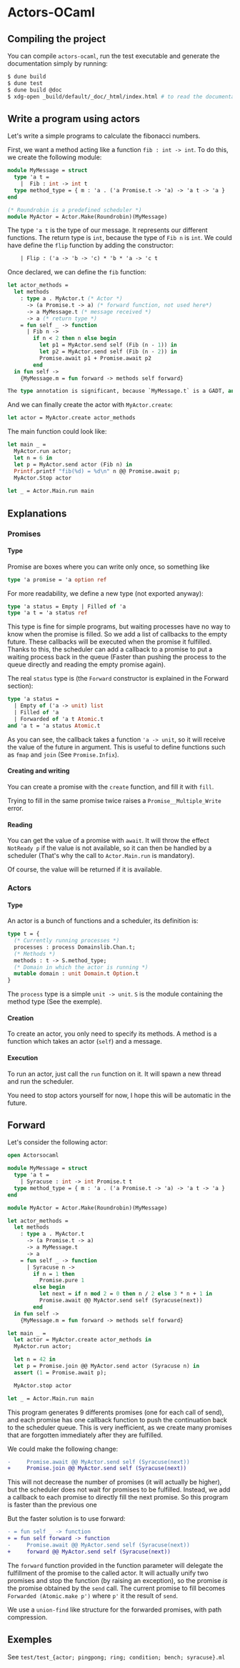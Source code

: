 # Actors-OCaml
## Compiling the project

You can compile `actors-ocaml`, run the test executable and generate the documentation simply by running:

``` sh
$ dune build
$ dune test
$ dune build @doc
$ xdg-open _build/default/_doc/_html/index.html # to read the documentation, replace xdg-open by your favorite web browser
```


## Write a program using actors

Let's write a simple programs to calculate the fibonacci numbers.

First, we want a method acting like a function `fib : int -> int`. To do this, we create the following module:

``` ocaml
module MyMessage = struct
  type 'a t =
    |  Fib : int -> int t
  type method_type = { m : 'a . ('a Promise.t -> 'a) -> 'a t -> 'a }
end

(* Roundrobin is a predefined scheduler *)
module MyActor = Actor.Make(Roundrobin)(MyMessage)
```


The type `'a t` is the type of our message. It represents our different functions. The return type is `int`, because the type of `Fib n` is `int`.
We could have define the `flip` function by adding the constructor:

``` ocaml
    | Flip : ('a -> 'b -> 'c) * 'b * 'a -> 'c t
```

Once declared, we can define the `fib` function:

``` ocaml
let actor_methods =
  let methods
    : type a . MyActor.t (* Actor *)
      -> (a Promise.t -> a) (* forward function, not used here*)
      -> a MyMessage.t (* message received *)
      -> a (* return type *)
    = fun self _ -> function
      | Fib n ->
        if n < 2 then n else begin
          let p1 = MyActor.send self (Fib (n - 1)) in
          let p2 = MyActor.send self (Fib (n - 2)) in
          Promise.await p1 + Promise.await p2
        end
  in fun self ->
    {MyMessage.m = fun forward -> methods self forward}

The type annotation is significant, because `MyMessage.t` is a GADT, and we want a function of type `'a . 'a MyMessage.t -> 'a` (In fact, we want a `'a . ('a Promise.t -> 'a) -> 'a MyMessage.t -> 'a`, see the Forward section)
```

And we can finally create the actor with `MyActor.create`:

``` ocaml
let actor = MyActor.create actor_methods
```

The main function could look like:

``` ocaml
let main _ =
  MyActor.run actor;
  let n = 6 in
  let p = MyActor.send actor (Fib n) in
  Printf.printf "fib(%d) = %d\n" n @@ Promise.await p;
  MyActor.Stop actor
  
let _ = Actor.Main.run main
```

## Explanations
### Promises
#### Type

Promise are boxes where you can write only once, so something like

``` ocaml
type 'a promise = 'a option ref
```

For more readability, we define a new type (not exported anyway):

``` ocaml
type 'a status = Empty | Filled of 'a
type 'a t = 'a status ref
```

This type is fine for simple programs, but waiting processes have no way to know when the promise is filled.
So we add a list of callbacks to the empty future. These callbacks will be executed when the promise it fulfilled.
Thanks to this, the scheduler can add a callback to a promise to put a waiting process back in the queue (Faster than pushing the process to the queue directly and reading the empty promise again).

The real `status` type is (the `Forward` constructor is explained in the Forward section):
``` ocaml
type 'a status =
  | Empty of ('a -> unit) list
  | Filled of 'a
  | Forwarded of 'a t Atomic.t
and 'a t = 'a status Atomic.t
```

As you can see, the callback takes a function `'a -> unit`, so it will receive the value of the future in argument.
This is useful to define functions such as `fmap` and `join` (See `Promise.Infix`).

#### Creating and writing

You can create a promise with the `create` function, and fill it with `fill`.

Trying to fill in the same promise twice raises a `Promise__Multiple_Write` error.

#### Reading

You can get the value of a promise with `await`. It will throw the effect `NotReady p` if the value is not available, so it can then be handled by a scheduler (That's why the call to `Actor.Main.run` is mandatory).

Of course, the value will be returned if it is available.


### Actors
#### Type

An actor is a  bunch of functions and a scheduler, its definition is:

``` ocaml
type t = {
  (* Currently running processes *)
  processes : process Domainslib.Chan.t;
  (* Methods *)
  methods : t -> S.method_type;
  (* Domain in which the actor is running *)
  mutable domain : unit Domain.t Option.t
}
```

The `process` type is a simple `unit -> unit`. `S` is the module containing the method type (See the exemple).

#### Creation

To create an actor, you only need to specify its methods.
A method is a function which takes an actor (`self`) and a message.

#### Execution
To run an actor, just call the `run` function on it.
It will spawn a new thread and run the scheduler.

You need to stop actors yourself for now, I hope this will be automatic in the future.

## Forward
Let's consider the following actor:

``` ocaml
open Actorsocaml

module MyMessage = struct
  type 'a t =
    | Syracuse : int -> int Promise.t t
  type method_type = { m : 'a . ('a Promise.t -> 'a) -> 'a t -> 'a }
end

module MyActor = Actor.Make(Roundrobin)(MyMessage)

let actor_methods =
  let methods
    : type a . MyActor.t
      -> (a Promise.t -> a)
      -> a MyMessage.t
      -> a
    = fun self _ -> function
      | Syracuse n ->
        if n = 1 then
          Promise.pure 1
        else begin
          let next = if n mod 2 = 0 then n / 2 else 3 * n + 1 in
          Promise.await @@ MyActor.send self (Syracuse(next))
        end
  in fun self ->
    {MyMessage.m = fun forward -> methods self forward}

let main _ =
  let actor = MyActor.create actor_methods in
  MyActor.run actor;

  let n = 42 in
  let p = Promise.join @@ MyActor.send actor (Syracuse n) in
  assert (1 = Promise.await p);

  MyActor.stop actor

let _ = Actor.Main.run main
```

This program generates 9 differents promises (one for each call of send), and each promise has one callback function to push the continuation back to the scheduler queue.
This is very inefficient, as we create many promises that are forgotten immediately after they are fulfilled.

We could make the following change:

``` diff
-     Promise.await @@ MyActor.send self (Syracuse(next))
+     Promise.join @@ MyActor.send self (Syracuse(next))
```
This will not decrease the number of promises (it will actually be higher), but the scheduler does not wait for promises to be fulfilled. Instead, we add a callback to each promise to directly fill the next promise. So this program is faster than the previous one

But the faster solution is to use forward:

``` diff
- = fun self _ -> function
+ = fun self forward -> function
-     Promise.await @@ MyActor.send self (Syracuse(next))
+     forward @@ MyActor.send self (Syracuse(next))
```

The `forward` function provided in the function parameter will delegate the fulfillment of the promise to the called actor.
It will actually unify two promises and stop the function (by raising an exception), so the promise *is* the promise obtained by the `send` call.
The current promise to fill becomes `Forwarded (Atomic.make p')` where `p'` it the result of `send`.

We use a `union-find` like structure for the forwarded promises, with path compression.

## Exemples
See `test/test_{actor; pingpong; ring; condition; bench; syracuse}.ml`
